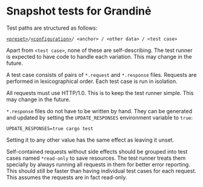 # Snapshot tests for Grandinė

Test paths are structured as follows:

[`<preset>`]`/`[`<configuration>`]`/ <anchor> / <other data> / <test case>`

Apart from `<test case>`, none of these are self-describing.
The test runner is expected to have code to handle each variation.
This may change in the future.

A test case consists of pairs of `*.request` and `*.response` files.
Requests are performed in lexicographical order.
Each test case is run in isolation.

All requests must use HTTP/1.0.
This is to keep the test runner simple.
This may change in the future.

`*.response` files do not have to be written by hand.
They can be generated and updated by setting the `UPDATE_RESPONSES` environment variable to `true`:
```shell
UPDATE_RESPONSES=true cargo test
```
Setting it to any other value has the same effect as leaving it unset.

Self-contained requests without side effects should be grouped into test cases named `*read-only` to save resources.
The test runner treats them specially by always running all requests in them for better error reporting.
This should still be faster than having individual test cases for each request.
This assumes the requests are in fact read-only.

[`<preset>`]:        https://github.com/ethereum/consensus-specs/tree/9ec97badf3ee924aae0ee92cf6c957fbe3b7ef4b/presets
[`<configuration>`]: https://github.com/ethereum/consensus-specs/tree/9ec97badf3ee924aae0ee92cf6c957fbe3b7ef4b/configs
